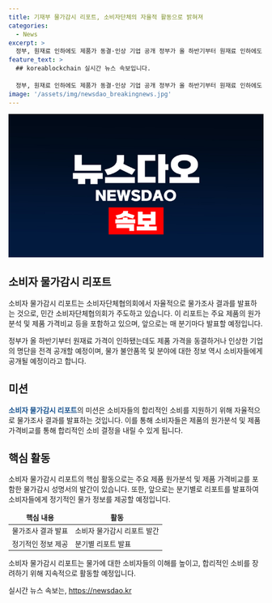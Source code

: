```yaml
---
title: 기재부 물가감시 리포트, 소비자단체의 자율적 활동으로 밝혀져
categories:
  - News
excerpt: >
  정부, 원재료 인하에도 제품가 동결·인상 기업 공개 정부가 올 하반기부터 원재료 인하에도 제품가격을 동결하거나 인상한 기업 명단을 전격 공개할 예정이다. 추가로 소비자 물가감시 리포트를 매분기 공개하여 물가 불안품목 및 분야를 소비자에게 알릴 계획이다. 이에 소비자단체협의회는 물가조사 결과를 발표하고, 앞으로는 분기별로 소비자 물가감시 리포트를 발표할 예정이다.
feature_text: >
  ## koreablockchain 실시간 뉴스 속보입니다.

  정부, 원재료 인하에도 제품가 동결·인상 기업 공개 정부가 올 하반기부터 원재료 인하에도 제품가격을 동결하거나 인상한 기업 명단을 전격 공개할 예정이다. 추가로 소비자 물가감시 리포트를 매분기 공개하여 물가 불안품목 및 분야를 소비자에게 알릴 계획이다. 이에 소비자단체협의회는 물가조사 결과를 발표하고, 앞으로는 분기별로 소비자 물가감시 리포트를 발표할 예정이다.
image: '/assets/img/newsdao_breakingnews.jpg'
---
```


<p><img src="/assets/img/newsdao_breakingnews.jpg" alt="koreablockchain 속보" /></p>

<h2 data-ke-size="size26">소비자 물가감시 리포트</h2>

<p>소비자 물가감시 리포트는 소비자단체협의회에서 자율적으로 물가조사 결과를 발표하는 것으로, 민간 소비자단체협의회가 주도하고 있습니다. 이 리포트는 주요 제품의 원가분석 및 제품 가격비교 등을 포함하고 있으며, 앞으로는 매 분기마다 발표할 예정입니다.</p>

<p data-ke-size="size16">정부가 올 하반기부터 원재료 가격이 인하됐는데도 제품 가격을 동결하거나 인상한 기업의 명단을 전격 공개할 예정이며, 물가 불안품목 및 분야에 대한 정보 역시 소비자들에게 공개될 예정이라고 합니다.</p>

<h2 data-ke-size="size26">미션</h2>

<p><b><span style="color: #1a5490;">소비자 물가감시 리포트</span></b>의 미션은 소비자들의 합리적인 소비를 지원하기 위해 자율적으로 물가조사 결과를 발표하는 것입니다. 이를 통해 소비자들은 제품의 원가분석 및 제품 가격비교를 통해 합리적인 소비 결정을 내릴 수 있게 됩니다.</p>

<h2 data-ke-size="size26">핵심 활동</h2>

<p>소비자 물가감시 리포트의 핵심 활동으로는 주요 제품 원가분석 및 제품 가격비교를 포함한 물가감시 성명서의 발간이 있습니다. 또한, 앞으로는 분기별로 리포트를 발표하여 소비자들에게 정기적인 물가 정보를 제공할 예정입니다.</p>

<table>
<thead>
<tr>
<td style="text-align: center; height: 17px;"><b>핵심 내용</b></td>
<td style="text-align: center; height: 17px;"><b>활동</b></td>
</tr>
</thead>
<tbody>
<tr>
<td style="text-align: left; height: 17px;">물가조사 결과 발표</td>
<td style="text-align: left; height: 17px;">소비자 물가감시 리포트 발간</td>
</tr>
<tr>
<td style="text-align: left; height: 17px;">정기적인 정보 제공</td>
<td style="text-align: left; height: 17px;">분기별 리포트 발표</td>
</tr>
</tbody>
</table>

<p data-ke-size="size16">소비자 물가감시 리포트는 물가에 대한 소비자들의 이해를 높이고, 합리적인 소비를 장려하기 위해 지속적으로 활동할 예정입니다.</p>
실시간 뉴스 속보는, <a href="https://newsdao.kr" rel="dofollow">https://newsdao.kr</a>



